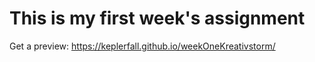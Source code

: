 # This is my first week's assignment
Get a preview: https://keplerfall.github.io/weekOneKreativstorm/
